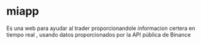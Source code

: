 # miapp
Es una web para ayudar al trader proporcionandole informacion certera en tiempo real , usando datos proporcionados por la API pública de Binance

